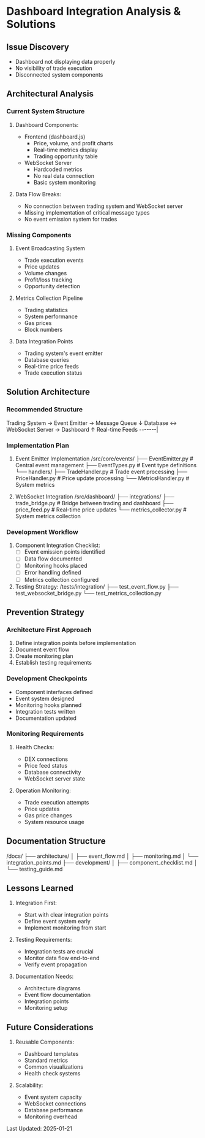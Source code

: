# Dashboard Integration Analysis & Solutions

## Issue Discovery
- Dashboard not displaying data properly
- No visibility of trade execution
- Disconnected system components

## Architectural Analysis

### Current System Structure
1. Dashboard Components:
   - Frontend (dashboard.js)
     * Price, volume, and profit charts
     * Real-time metrics display
     * Trading opportunity table
   - WebSocket Server
     * Hardcoded metrics
     * No real data connection
     * Basic system monitoring

2. Data Flow Breaks:
   - No connection between trading system and WebSocket server
   - Missing implementation of critical message types
   - No event emission system for trades

### Missing Components
1. Event Broadcasting System
   - Trade execution events
   - Price updates
   - Volume changes
   - Profit/loss tracking
   - Opportunity detection

2. Metrics Collection Pipeline
   - Trading statistics
   - System performance
   - Gas prices
   - Block numbers

3. Data Integration Points
   - Trading system's event emitter
   - Database queries
   - Real-time price feeds
   - Trade execution status

## Solution Architecture

### Recommended Structure
Trading System -> Event Emitter -> Message Queue
↓
Database    <->    WebSocket Server -> Dashboard
↑
Real-time Feeds -------|


### Implementation Plan

1. Event Emitter Implementation
/src/core/events/
├── EventEmitter.py      # Central event management
├── EventTypes.py        # Event type definitions
└── handlers/
├── TradeHandler.py  # Trade event processing
├── PriceHandler.py  # Price update processing
└── MetricsHandler.py # System metrics


2. WebSocket Integration
/src/dashboard/
├── integrations/
├── trade_bridge.py  # Bridge between trading and dashboard
├── price_feed.py    # Real-time price updates
└── metrics_collector.py # System metrics collection


### Development Workflow

1. Component Integration Checklist:
   - [ ] Event emission points identified
   - [ ] Data flow documented
   - [ ] Monitoring hooks placed
   - [ ] Error handling defined
   - [ ] Metrics collection configured

2. Testing Strategy:
/tests/integration/
├── test_event_flow.py
├── test_websocket_bridge.py
└── test_metrics_collection.py


## Prevention Strategy

### Architecture First Approach
1. Define integration points before implementation
2. Document event flow
3. Create monitoring plan
4. Establish testing requirements

### Development Checkpoints
- Component interfaces defined
- Event system designed
- Monitoring hooks planned
- Integration tests written
- Documentation updated

### Monitoring Requirements
1. Health Checks:
   - DEX connections
   - Price feed status
   - Database connectivity
   - WebSocket server state

2. Operation Monitoring:
   - Trade execution attempts
   - Price updates
   - Gas price changes
   - System resource usage

## Documentation Structure
/docs/
├── architecture/
│   ├── event_flow.md
│   ├── monitoring.md
│   └── integration_points.md
├── development/
│   ├── component_checklist.md
│   └── testing_guide.md


## Lessons Learned
1. Integration First:
   - Start with clear integration points
   - Define event system early
   - Implement monitoring from start

2. Testing Requirements:
   - Integration tests are crucial
   - Monitor data flow end-to-end
   - Verify event propagation

3. Documentation Needs:
   - Architecture diagrams
   - Event flow documentation
   - Integration points
   - Monitoring setup

## Future Considerations
1. Reusable Components:
   - Dashboard templates
   - Standard metrics
   - Common visualizations
   - Health check systems

2. Scalability:
   - Event system capacity
   - WebSocket connections
   - Database performance
   - Monitoring overhead

Last Updated: 2025-01-21